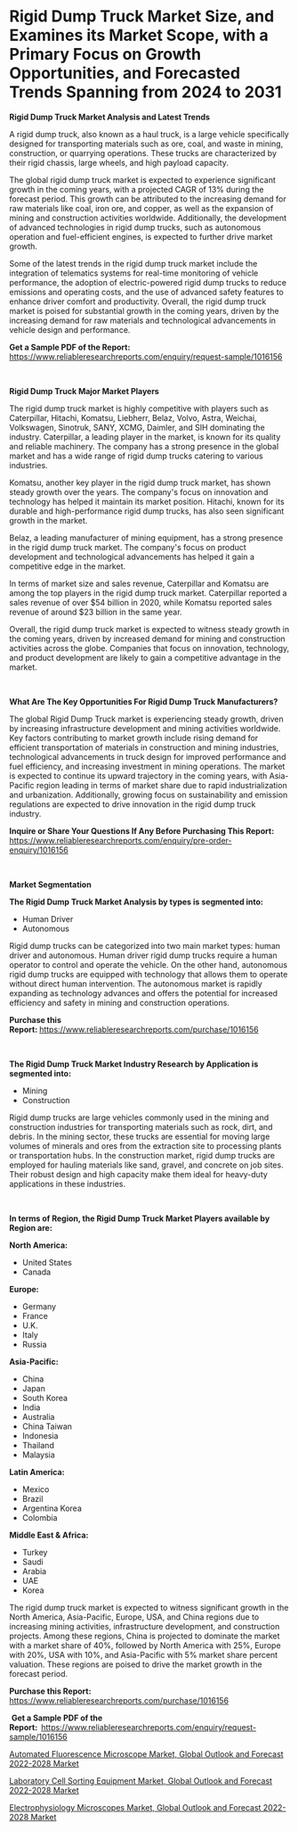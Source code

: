 <p><h1>Rigid Dump Truck Market Size, and Examines its Market Scope, with a Primary Focus on Growth Opportunities, and Forecasted Trends Spanning from 2024 to 2031</h1></p><p><strong>Rigid Dump Truck Market Analysis and Latest Trends</strong></p>
<p><p>A rigid dump truck, also known as a haul truck, is a large vehicle specifically designed for transporting materials such as ore, coal, and waste in mining, construction, or quarrying operations. These trucks are characterized by their rigid chassis, large wheels, and high payload capacity.</p><p>The global rigid dump truck market is expected to experience significant growth in the coming years, with a projected CAGR of 13% during the forecast period. This growth can be attributed to the increasing demand for raw materials like coal, iron ore, and copper, as well as the expansion of mining and construction activities worldwide. Additionally, the development of advanced technologies in rigid dump trucks, such as autonomous operation and fuel-efficient engines, is expected to further drive market growth.</p><p>Some of the latest trends in the rigid dump truck market include the integration of telematics systems for real-time monitoring of vehicle performance, the adoption of electric-powered rigid dump trucks to reduce emissions and operating costs, and the use of advanced safety features to enhance driver comfort and productivity. Overall, the rigid dump truck market is poised for substantial growth in the coming years, driven by the increasing demand for raw materials and technological advancements in vehicle design and performance.</p></p>
<p><strong>Get a Sample PDF of the Report:&nbsp;</strong> <a href="https://www.reliableresearchreports.com/enquiry/request-sample/1016156">https://www.reliableresearchreports.com/enquiry/request-sample/1016156</a></p>
<p>&nbsp;</p>
<p><strong>Rigid Dump Truck Major Market Players</strong></p>
<p><p>The rigid dump truck market is highly competitive with players such as Caterpillar, Hitachi, Komatsu, Liebherr, Belaz, Volvo, Astra, Weichai, Volkswagen, Sinotruk, SANY, XCMG, Daimler, and SIH dominating the industry. Caterpillar, a leading player in the market, is known for its quality and reliable machinery. The company has a strong presence in the global market and has a wide range of rigid dump trucks catering to various industries.</p><p>Komatsu, another key player in the rigid dump truck market, has shown steady growth over the years. The company's focus on innovation and technology has helped it maintain its market position. Hitachi, known for its durable and high-performance rigid dump trucks, has also seen significant growth in the market.</p><p>Belaz, a leading manufacturer of mining equipment, has a strong presence in the rigid dump truck market. The company's focus on product development and technological advancements has helped it gain a competitive edge in the market.</p><p>In terms of market size and sales revenue, Caterpillar and Komatsu are among the top players in the rigid dump truck market. Caterpillar reported a sales revenue of over $54 billion in 2020, while Komatsu reported sales revenue of around $23 billion in the same year.</p><p>Overall, the rigid dump truck market is expected to witness steady growth in the coming years, driven by increased demand for mining and construction activities across the globe. Companies that focus on innovation, technology, and product development are likely to gain a competitive advantage in the market.</p></p>
<p>&nbsp;</p>
<p><strong>What Are The Key Opportunities For Rigid Dump Truck Manufacturers?</strong></p>
<p><p>The global Rigid Dump Truck market is experiencing steady growth, driven by increasing infrastructure development and mining activities worldwide. Key factors contributing to market growth include rising demand for efficient transportation of materials in construction and mining industries, technological advancements in truck design for improved performance and fuel efficiency, and increasing investment in mining operations. The market is expected to continue its upward trajectory in the coming years, with Asia-Pacific region leading in terms of market share due to rapid industrialization and urbanization. Additionally, growing focus on sustainability and emission regulations are expected to drive innovation in the rigid dump truck industry.</p></p>
<p><strong>Inquire or Share Your Questions If Any Before Purchasing This Report:</strong> <a href="https://www.reliableresearchreports.com/enquiry/pre-order-enquiry/1016156">https://www.reliableresearchreports.com/enquiry/pre-order-enquiry/1016156</a></p>
<p>&nbsp;</p>
<p><strong>Market Segmentation</strong></p>
<p><strong>The Rigid Dump Truck Market Analysis by types is segmented into:</strong></p>
<p><ul><li>Human Driver</li><li>Autonomous</li></ul></p>
<p><p>Rigid dump trucks can be categorized into two main market types: human driver and autonomous. Human driver rigid dump trucks require a human operator to control and operate the vehicle. On the other hand, autonomous rigid dump trucks are equipped with technology that allows them to operate without direct human intervention. The autonomous market is rapidly expanding as technology advances and offers the potential for increased efficiency and safety in mining and construction operations.</p></p>
<p><strong>Purchase this Report:&nbsp;</strong><a href="https://www.reliableresearchreports.com/purchase/1016156">https://www.reliableresearchreports.com/purchase/1016156</a></p>
<p>&nbsp;</p>
<p><strong>The Rigid Dump Truck Market Industry Research by Application is segmented into:</strong></p>
<p><ul><li>Mining</li><li>Construction</li></ul></p>
<p><p>Rigid dump trucks are large vehicles commonly used in the mining and construction industries for transporting materials such as rock, dirt, and debris. In the mining sector, these trucks are essential for moving large volumes of minerals and ores from the extraction site to processing plants or transportation hubs. In the construction market, rigid dump trucks are employed for hauling materials like sand, gravel, and concrete on job sites. Their robust design and high capacity make them ideal for heavy-duty applications in these industries.</p></p>
<p>&nbsp;</p>
<p><strong>In terms of Region, the Rigid Dump Truck Market Players available by Region are:</strong></p>
<p>
    <p> <strong> North America: </strong>
        <ul>
            <li>United States</li>
            <li>Canada</li>
        </ul>
        </p> 
    <p> <strong> Europe: </strong>
        <ul>
            <li>Germany</li>
            <li>France</li>
            <li>U.K.</li>
            <li>Italy</li>
            <li>Russia</li>
        </ul>
        </p> 
    <p> <strong> Asia-Pacific: </strong>
        <ul>
            <li>China</li>
            <li>Japan</li>
            <li>South Korea</li>
            <li>India</li>
            <li>Australia</li>
            <li>China Taiwan</li>
            <li>Indonesia</li>
            <li>Thailand</li>
            <li>Malaysia</li>
        </ul>
        </p> 
    <p> <strong> Latin America: </strong>
        <ul>
            <li>Mexico</li>
            <li>Brazil</li>
            <li>Argentina Korea</li>
            <li>Colombia</li>
        </ul>
        </p> 
    <p> <strong> Middle East & Africa: </strong>
        <ul>
            <li>Turkey</li>
            <li>Saudi</li>
            <li>Arabia</li>
            <li>UAE</li>
            <li>Korea</li>
        </ul>
    </p>
    </p>
<p><p>The rigid dump truck market is expected to witness significant growth in the North America, Asia-Pacific, Europe, USA, and China regions due to increasing mining activities, infrastructure development, and construction projects. Among these regions, China is projected to dominate the market with a market share of 40%, followed by North America with 25%, Europe with 20%, USA with 10%, and Asia-Pacific with 5% market share percent valuation. These regions are poised to drive the market growth in the forecast period.</p></p>
<p><strong>Purchase this Report: </strong><a href="https://www.reliableresearchreports.com/purchase/1016156">https://www.reliableresearchreports.com/purchase/1016156</a></p>
<p>&nbsp;<strong>Get a Sample PDF of the Report:&nbsp;&nbsp;</strong><a href="https://www.reliableresearchreports.com/enquiry/request-sample/1016156">https://www.reliableresearchreports.com/enquiry/request-sample/1016156</a></p>
<p><strong></strong></p>
<p><p><a href="https://view.publitas.com/reportprime-1/automated-fluorescence-microscope-market-global-outlook-and-forecast-2022-2028-market-share-market-new-trends-analysis-report-by-type-by-application-by-end-use-by-region-and-segment-forecasts-2023-2030/">Automated Fluorescence Microscope Market, Global Outlook and Forecast 2022-2028 Market</a></p><p><a href="https://view.publitas.com/reportprime-1/laboratory-cell-sorting-equipment-market-global-outlook-and-forecast-2022-2028-market-research-report-unlocks-analysis-on-the-market-financial-status-market-size-and-market-revenue-upto-2030/">Laboratory Cell Sorting Equipment Market, Global Outlook and Forecast 2022-2028 Market</a></p><p><a href="https://view.publitas.com/reportprime-1/electrophysiology-microscopes-market-global-outlook-and-forecast-2022-2028-market-research-report-provides-thorough-industry-overview-which-offers-an-in-depth-analysis-of-product-trends-and-new-market-divisions/">Electrophysiology Microscopes Market, Global Outlook and Forecast 2022-2028 Market</a></p></p>